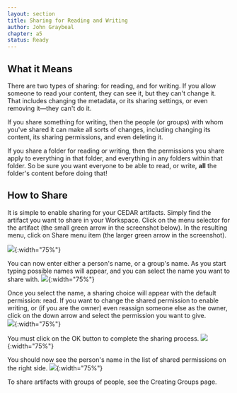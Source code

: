 ```yaml
---
layout: section
title: Sharing for Reading and Writing
author: John Graybeal
chapter: a5
status: Ready
---
```


## **What it Means**

There are two types of sharing: for reading, and for writing. 
If you allow someone to read your content, they can see it, but they can't change it.
That includes changing the metadata, or its sharing settings, or even removing it—they can't do it.

If you share something for writing, then the people (or groups) with whom you've shared it can make all sorts of changes, 
including changing its content, its sharing permissions, and even deleting it. 

If you share a folder for reading or writing, then the permissions you share
apply to everything in that folder, and everything in any folders within that folder.
So be sure you want everyone to be able to read, or write, **all** the folder's content before doing that!

## **How to Share**

It is simple to enable sharing for your CEDAR artifacts. 
Simply find the artifact you want to share in your Workspace. 
Click on the menu selector for the artifact (the small green arrow in the screenshot below). 
In the resulting menu, click on Share menu item (the larger green arrow in the screenshot).  

![](https://github.com/metadatacenter/cedar-manual/raw/master/docs/assets/imgs/opening-share-menu-20190909.png){:width="75%"}

You can now enter either a person's name, or a group's name. 
As you start typing possible names will appear, and you can select the name you want to share with.
![](https://github.com/metadatacenter/cedar-manual/raw/master/docs/assets/imgs/sharing-with-person-20190909.png){:width="75%"}

Once you select the name, a sharing choice will appear with the default permission: read. If you want to change the shared permission to enable writing, or (if you are the owner) even reassign someone else as the owner, click on the down arrow and select the permission you want to give.  
![](https://github.com/metadatacenter/cedar-manual/raw/master/docs/assets/imgs/sharing-with-person-choose-permission-20190909.png){:width="75%"}

You must click on the OK button to complete the sharing process.
![](https://github.com/metadatacenter/cedar-manual/raw/master/docs/assets/imgs/sharing-with-person-click-ok-20190909.png){:width="75%"}

You should now see the person's name in the list of shared permissions on the right side.
![](https://github.com/metadatacenter/cedar-manual/raw/master/docs/assets/imgs/sharing-with-person-completed-20190909.png){:width="75%"}

To share artifacts with groups of people, see the Creating Groups page.

